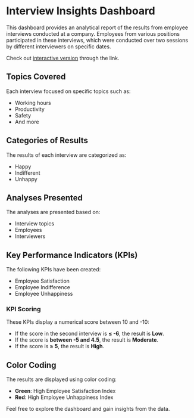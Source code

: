 # Interview Insights Dashboard

This dashboard provides an analytical report of the results from employee interviews conducted at a company. Employees from various positions participated in these interviews, which were conducted over two sessions by different interviewers on specific dates.

Check out [interactive version](https://app.powerbi.com/view?r=eyJrIjoiYjY3YTA3NDgtNzBmOS00OTAyLWIzM2YtMDVkNzNlNTAyZWVhIiwidCI6IjQ0ODI2YzYyLTA3MWEtNDY0YS05ZjA2LTk5ZmFlN2IwZDY2ZiIsImMiOjEwfQ%3D%3D) through the link.

## Topics Covered
Each interview focused on specific topics such as:
- Working hours
- Productivity
- Safety
- And more

## Categories of Results
The results of each interview are categorized as:
- Happy
- Indifferent
- Unhappy

## Analyses Presented
The analyses are presented based on:
- Interview topics
- Employees
- Interviewers

## Key Performance Indicators (KPIs)
The following KPIs have been created:
- Employee Satisfaction
- Employee Indifference
- Employee Unhappiness

### KPI Scoring
These KPIs display a numerical score between 10 and -10:
- If the score in the second interview is **≤ -6**, the result is **Low**.
- If the score is **between -5 and 4.5**, the result is **Moderate**.
- If the score is **≥ 5**, the result is **High**.

## Color Coding
The results are displayed using color coding:
- **Green**: High Employee Satisfaction Index
- **Red**: High Employee Unhappiness Index

Feel free to explore the dashboard and gain insights from the data.
